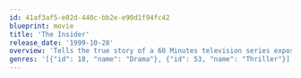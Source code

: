 ```yaml
---
id: 41af3af5-e02d-440c-bb2e-e90d1f94fc42
blueprint: movie
title: 'The Insider'
release_date: '1999-10-28'
overview: 'Tells the true story of a 60 Minutes television series exposé of the tobacco industry, as seen through the eyes of a real tobacco executive, Jeffrey Wigand'
genres: '[{"id": 18, "name": "Drama"}, {"id": 53, "name": "Thriller"}]'
---
```

